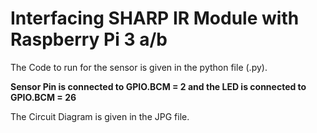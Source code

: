 # **Interfacing SHARP IR Module with Raspberry Pi 3 a/b**

The Code to run for the sensor is given in the python file (.py).

**Sensor Pin is connected to GPIO.BCM = 2 and the LED is connected to GPIO.BCM = 26**

The Circuit Diagram is given in the JPG file.


